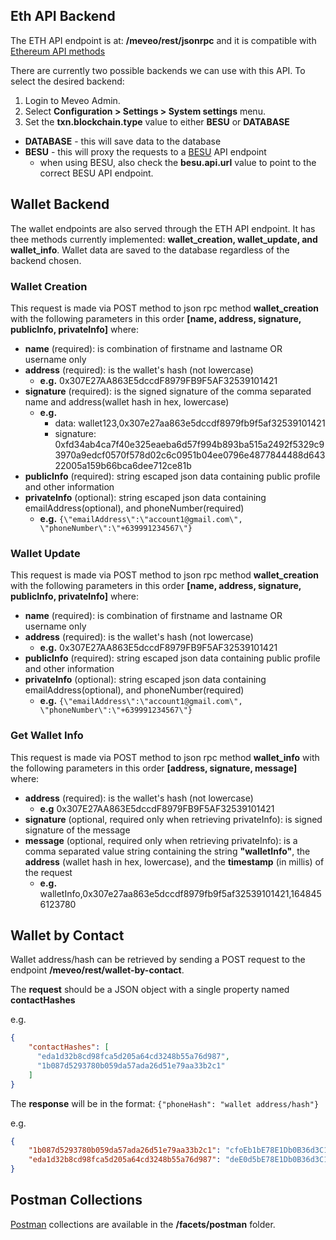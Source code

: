 ## Eth API Backend
The ETH API endpoint is at: **/meveo/rest/jsonrpc** and it is compatible with [Ethereum API methods](https://docs.infura.io/infura/networks/ethereum/json-rpc-methods)

There are currently two possible backends we can use with this API.  To select the desired backend:
1. Login to Meveo Admin.
2. Select **Configuration > Settings > System settings** menu.
3. Set the **txn.blockchain.type** value to either **BESU** or **DATABASE**
  - **DATABASE** - this will save data to the database
  - **BESU** - this will proxy the requests to a [BESU](https://besu.hyperledger.org/en/stable/) API endpoint
    - when using BESU, also check the **besu.api.url** value to point to the correct BESU API endpoint. 

## Wallet Backend
The wallet endpoints are also served through the ETH API endpoint.  It has thee methods currently implemented: **wallet_creation, wallet_update, and wallet_info**.  Wallet data are saved to the database regardless of the backend chosen.

### Wallet Creation
This request is made via POST method to json rpc method **wallet_creation** with the following parameters in this order **[name, address, signature, publicInfo, privateInfo]** where:
- **name** (required): is combination of firstname and lastname OR username only
- **address** (required): is the wallet's hash (not lowercase)
    - **e.g.** 0x307E27AA863E5dccdF8979FB9F5AF32539101421
- **signature** (required): is the signed signature of the comma separated name and address(wallet hash in hex, lowercase)
    - **e.g.** 
      - data: wallet123,0x307e27aa863e5dccdf8979fb9f5af32539101421
      - signature: 0xfd34ab4ca7f40e325eaeba6d57f994b893ba515a2492f5329c93970a9edcf0570f578d02c6c0951b04ee0796e4877844488d64322005a159b66bca6dee712ce81b
- **publicInfo** (required): string escaped json data containing public profile and other information
- **privateInfo** (optional): string escaped json data containing emailAddress(optional), and phoneNumber(required)
    - **e.g.** `{\"emailAddress\":\"account1@gmail.com\", \"phoneNumber\":\"+639991234567\"}`

### Wallet Update
This request is made via POST method to json rpc method **wallet_creation** with the following parameters in this order **[name, address, signature, publicInfo, privateInfo]** where:
- **name** (required): is combination of firstname and lastname OR username only
- **address** (required): is the wallet's hash (not lowercase)
    - **e.g.** 0x307E27AA863E5dccdF8979FB9F5AF32539101421
- **publicInfo** (required): string escaped json data containing public profile and other information
- **privateInfo** (optional): string escaped json data containing emailAddress(optional), and phoneNumber(required)
    - **e.g.** `{\"emailAddress\":\"account1@gmail.com\", \"phoneNumber\":\"+639991234567\"}`

### Get Wallet Info
This request is made via POST method to json rpc method **wallet_info** with the following parameters in this order **[address, signature, message]** where:
- **address** (required): is the wallet's hash (not lowercase)
    - **e.g** 0x307E27AA863E5dccdF8979FB9F5AF32539101421
- **signature** (optional, required only when retrieving privateInfo): is signed signature of the message
- **message** (optional, required only when retrieving privateInfo): is a comma separated value string containing the string **"walletInfo"**, the **address** (wallet hash in hex, lowercase), and the **timestamp** (in millis) of the request
    - **e.g.**  walletInfo,0x307e27aa863e5dccdf8979fb9f5af32539101421,1648456123780


## Wallet by Contact
Wallet address/hash can be retrieved by sending a POST request to the endpoint **/meveo/rest/wallet-by-contact**.

The **request** should be a JSON object with a single property named **contactHashes**

e.g.
```json
{
    "contactHashes": [
      "eda1d32b8cd98fca5d205a64cd3248b55a76d987",
      "1b087d5293780b059da57ada26d51e79aa33b2c1"
    ]
}
```
The **response** will be in the format: `{"phoneHash": "wallet address/hash"}`

e.g.
```json
{
    "1b087d5293780b059da57ada26d51e79aa33b2c1": "cfoEb1bE78E1Db0B36d3C1F908f4165537217321",
    "eda1d32b8cd98fca5d205a64cd3248b55a76d987": "deE0d5bE78E1Db0B36d3C1F908f4165537217333"
}
``` 

## Postman Collections
[Postman](https://www.postman.com/) collections are available in the **/facets/postman** folder. 
